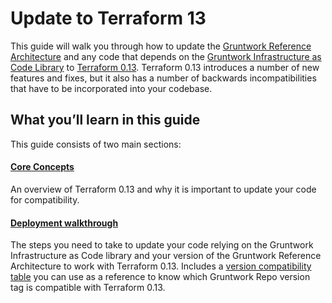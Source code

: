 # Update to Terraform 13

This guide will walk you through how to update the [Gruntwork Reference
Architecture](https://gruntwork.io/reference-architecture/) and any code that depends on the
[Gruntwork Infrastructure as Code Library](https://gruntwork.io/infrastructure-as-code-library/) to
[Terraform 0.13](https://www.terraform.io/upgrade-guides/0-13.html). Terraform 0.13 introduces a number of new features
and fixes, but it also has a number of backwards incompatibilities that have to be incorporated into your codebase.

## What you’ll learn in this guide

This guide consists of two main sections:

<div className="dlist">

#### [Core Concepts](core-concepts.md)

An overview of Terraform 0.13 and why it is important to update your code for compatibility.

#### [Deployment walkthrough](deployment-walkthrough/step-1-update-your-code-to-be-compatible-with-terraform-0-12.md)

The steps you need to take to update your code relying on the Gruntwork Infrastructure as Code library and your
version of the Gruntwork Reference Architecture to work with Terraform 0.13. Includes a
[version compatibility table](deployment-walkthrough/step-3-update-references-to-the-gruntwork-infrastructure-as-code-library.md#version-compatibility-table) you can use as a reference to know which Gruntwork Repo version
tag is compatible with Terraform 0.13.

</div>


<!-- ##DOCS-SOURCER-START
{"sourcePlugin":"local-copier","hash":"be501a70cd0f8c6716015ad5523e3a3e"}
##DOCS-SOURCER-END -->
